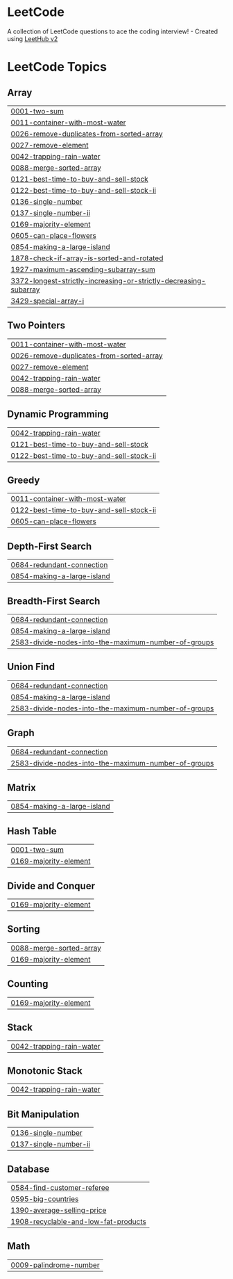 # LeetCode
A collection of LeetCode questions to ace the coding interview! - Created using [LeetHub v2](https://github.com/arunbhardwaj/LeetHub-2.0)

<!---LeetCode Topics Start-->
# LeetCode Topics
## Array
|  |
| ------- |
| [0001-two-sum](https://github.com/sagrawal16/LeetCode/tree/master/0001-two-sum) |
| [0011-container-with-most-water](https://github.com/sagrawal16/LeetCode/tree/master/0011-container-with-most-water) |
| [0026-remove-duplicates-from-sorted-array](https://github.com/sagrawal16/LeetCode/tree/master/0026-remove-duplicates-from-sorted-array) |
| [0027-remove-element](https://github.com/sagrawal16/LeetCode/tree/master/0027-remove-element) |
| [0042-trapping-rain-water](https://github.com/sagrawal16/LeetCode/tree/master/0042-trapping-rain-water) |
| [0088-merge-sorted-array](https://github.com/sagrawal16/LeetCode/tree/master/0088-merge-sorted-array) |
| [0121-best-time-to-buy-and-sell-stock](https://github.com/sagrawal16/LeetCode/tree/master/0121-best-time-to-buy-and-sell-stock) |
| [0122-best-time-to-buy-and-sell-stock-ii](https://github.com/sagrawal16/LeetCode/tree/master/0122-best-time-to-buy-and-sell-stock-ii) |
| [0136-single-number](https://github.com/sagrawal16/LeetCode/tree/master/0136-single-number) |
| [0137-single-number-ii](https://github.com/sagrawal16/LeetCode/tree/master/0137-single-number-ii) |
| [0169-majority-element](https://github.com/sagrawal16/LeetCode/tree/master/0169-majority-element) |
| [0605-can-place-flowers](https://github.com/sagrawal16/LeetCode/tree/master/0605-can-place-flowers) |
| [0854-making-a-large-island](https://github.com/sagrawal16/LeetCode/tree/master/0854-making-a-large-island) |
| [1878-check-if-array-is-sorted-and-rotated](https://github.com/sagrawal16/LeetCode/tree/master/1878-check-if-array-is-sorted-and-rotated) |
| [1927-maximum-ascending-subarray-sum](https://github.com/sagrawal16/LeetCode/tree/master/1927-maximum-ascending-subarray-sum) |
| [3372-longest-strictly-increasing-or-strictly-decreasing-subarray](https://github.com/sagrawal16/LeetCode/tree/master/3372-longest-strictly-increasing-or-strictly-decreasing-subarray) |
| [3429-special-array-i](https://github.com/sagrawal16/LeetCode/tree/master/3429-special-array-i) |
## Two Pointers
|  |
| ------- |
| [0011-container-with-most-water](https://github.com/sagrawal16/LeetCode/tree/master/0011-container-with-most-water) |
| [0026-remove-duplicates-from-sorted-array](https://github.com/sagrawal16/LeetCode/tree/master/0026-remove-duplicates-from-sorted-array) |
| [0027-remove-element](https://github.com/sagrawal16/LeetCode/tree/master/0027-remove-element) |
| [0042-trapping-rain-water](https://github.com/sagrawal16/LeetCode/tree/master/0042-trapping-rain-water) |
| [0088-merge-sorted-array](https://github.com/sagrawal16/LeetCode/tree/master/0088-merge-sorted-array) |
## Dynamic Programming
|  |
| ------- |
| [0042-trapping-rain-water](https://github.com/sagrawal16/LeetCode/tree/master/0042-trapping-rain-water) |
| [0121-best-time-to-buy-and-sell-stock](https://github.com/sagrawal16/LeetCode/tree/master/0121-best-time-to-buy-and-sell-stock) |
| [0122-best-time-to-buy-and-sell-stock-ii](https://github.com/sagrawal16/LeetCode/tree/master/0122-best-time-to-buy-and-sell-stock-ii) |
## Greedy
|  |
| ------- |
| [0011-container-with-most-water](https://github.com/sagrawal16/LeetCode/tree/master/0011-container-with-most-water) |
| [0122-best-time-to-buy-and-sell-stock-ii](https://github.com/sagrawal16/LeetCode/tree/master/0122-best-time-to-buy-and-sell-stock-ii) |
| [0605-can-place-flowers](https://github.com/sagrawal16/LeetCode/tree/master/0605-can-place-flowers) |
## Depth-First Search
|  |
| ------- |
| [0684-redundant-connection](https://github.com/sagrawal16/LeetCode/tree/master/0684-redundant-connection) |
| [0854-making-a-large-island](https://github.com/sagrawal16/LeetCode/tree/master/0854-making-a-large-island) |
## Breadth-First Search
|  |
| ------- |
| [0684-redundant-connection](https://github.com/sagrawal16/LeetCode/tree/master/0684-redundant-connection) |
| [0854-making-a-large-island](https://github.com/sagrawal16/LeetCode/tree/master/0854-making-a-large-island) |
| [2583-divide-nodes-into-the-maximum-number-of-groups](https://github.com/sagrawal16/LeetCode/tree/master/2583-divide-nodes-into-the-maximum-number-of-groups) |
## Union Find
|  |
| ------- |
| [0684-redundant-connection](https://github.com/sagrawal16/LeetCode/tree/master/0684-redundant-connection) |
| [0854-making-a-large-island](https://github.com/sagrawal16/LeetCode/tree/master/0854-making-a-large-island) |
| [2583-divide-nodes-into-the-maximum-number-of-groups](https://github.com/sagrawal16/LeetCode/tree/master/2583-divide-nodes-into-the-maximum-number-of-groups) |
## Graph
|  |
| ------- |
| [0684-redundant-connection](https://github.com/sagrawal16/LeetCode/tree/master/0684-redundant-connection) |
| [2583-divide-nodes-into-the-maximum-number-of-groups](https://github.com/sagrawal16/LeetCode/tree/master/2583-divide-nodes-into-the-maximum-number-of-groups) |
## Matrix
|  |
| ------- |
| [0854-making-a-large-island](https://github.com/sagrawal16/LeetCode/tree/master/0854-making-a-large-island) |
## Hash Table
|  |
| ------- |
| [0001-two-sum](https://github.com/sagrawal16/LeetCode/tree/master/0001-two-sum) |
| [0169-majority-element](https://github.com/sagrawal16/LeetCode/tree/master/0169-majority-element) |
## Divide and Conquer
|  |
| ------- |
| [0169-majority-element](https://github.com/sagrawal16/LeetCode/tree/master/0169-majority-element) |
## Sorting
|  |
| ------- |
| [0088-merge-sorted-array](https://github.com/sagrawal16/LeetCode/tree/master/0088-merge-sorted-array) |
| [0169-majority-element](https://github.com/sagrawal16/LeetCode/tree/master/0169-majority-element) |
## Counting
|  |
| ------- |
| [0169-majority-element](https://github.com/sagrawal16/LeetCode/tree/master/0169-majority-element) |
## Stack
|  |
| ------- |
| [0042-trapping-rain-water](https://github.com/sagrawal16/LeetCode/tree/master/0042-trapping-rain-water) |
## Monotonic Stack
|  |
| ------- |
| [0042-trapping-rain-water](https://github.com/sagrawal16/LeetCode/tree/master/0042-trapping-rain-water) |
## Bit Manipulation
|  |
| ------- |
| [0136-single-number](https://github.com/sagrawal16/LeetCode/tree/master/0136-single-number) |
| [0137-single-number-ii](https://github.com/sagrawal16/LeetCode/tree/master/0137-single-number-ii) |
## Database
|  |
| ------- |
| [0584-find-customer-referee](https://github.com/sagrawal16/LeetCode/tree/master/0584-find-customer-referee) |
| [0595-big-countries](https://github.com/sagrawal16/LeetCode/tree/master/0595-big-countries) |
| [1390-average-selling-price](https://github.com/sagrawal16/LeetCode/tree/master/1390-average-selling-price) |
| [1908-recyclable-and-low-fat-products](https://github.com/sagrawal16/LeetCode/tree/master/1908-recyclable-and-low-fat-products) |
## Math
|  |
| ------- |
| [0009-palindrome-number](https://github.com/sagrawal16/LeetCode/tree/master/0009-palindrome-number) |
<!---LeetCode Topics End-->
